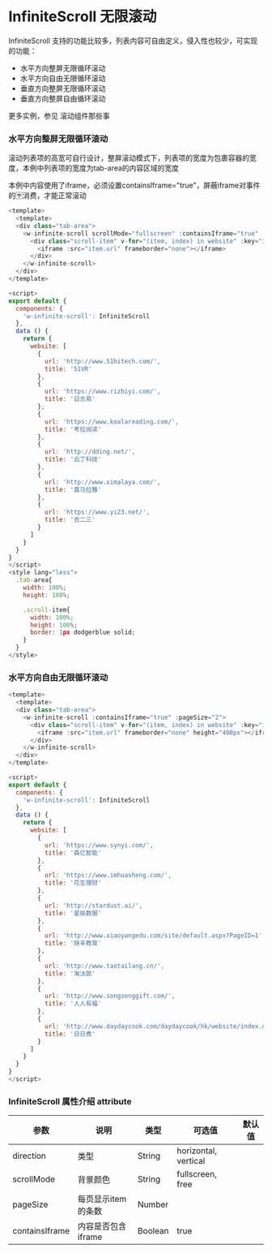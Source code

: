 # InfiniteScroll 无限滚动 

InfiniteScroll 支持的功能比较多，列表内容可自由定义，侵入性也较少，可实现的功能：

+ 水平方向整屏无限循环滚动
+ 水平方向自由无限循环滚动
+ 垂直方向整屏无限循环滚动
+ 垂直方向整屏自由循环滚动

更多实例，参见 滚动组件那些事

### 水平方向整屏无限循环滚动

滚动列表项的高宽可自行设计，整屏滚动模式下，列表项的宽度为包裹容器的宽度，本例中列表项的宽度为tab-area的内容区域的宽度

本例中内容使用了iframe，必须设置containsIframe="true"，屏蔽iframe对事件的🈂消费，才能正常滚动

```javascript
<template>
  <template>
  <div class="tab-area">
    <w-infinite-scroll scrollMode="fullscreen" :containsIframe="true" :pageSize="1">
      <div class="scroll-item" v-for="(item, index) in website" :key="index">
        <iframe :src="item.url" frameborder="none"></iframe>
      </div>
    </w-infinite-scroll>
  </div>
</template>

<script>
export default {
  components: {
    'w-infinite-scroll': InfiniteScroll
  },
  data () {
    return {
      website: [
        {
          url: 'http://www.51hitech.com/',
          title: '51VR'
        },
        {
          url: 'https://www.rizhiyi.com/',
          title: '日志易'
        },
        {
          url: 'https://www.koalareading.com/',
          title: '考拉阅读'
        },
        {
          url: 'http://dding.net/',
          title: '云丁科技'
        },
        {
          url: 'http://www.ximalaya.com/',
          title: '喜马拉雅'
        },
        {
          url: 'https://www.yi23.net/',
          title: '衣二三'
        }
      ]
    }
  }
}
</script>
<style lang="less">
  .tab-area{
    width: 100%;
    height: 100%;

    .scroll-item{
      width: 100%;
      height: 100%;
      border: 1px dodgerblue solid;
    }
  }
</style>

```


### 水平方向自由无限循环滚动

```javascript
<template>
  <template>
  <div class="tab-area">
    <w-infinite-scroll :containsIframe="true" :pageSize="2">
      <div class="scroll-item" v-for="(item, index) in website" :key="index">
        <iframe :src="item.url" frameborder="none" height="400px"></iframe>
      </div>
    </w-infinite-scroll>
  </div>
</template>

<script>
export default {
  components: {
    'w-infinite-scroll': InfiniteScroll
  },
  data () {
    return {
      website: [
        {
          url: 'https://www.synyi.com/',
          title: '森亿智能'
        },
        {
          url: 'https://www.imhuasheng.com/',
          title: '花生理财'
        },
        {
          url: 'http://stardust.ai/',
          title: '星辰数据'
        },
        {
          url: 'http://www.xiaoyangedu.com/site/default.aspx?PageID=1',
          title: '晓羊教育'
        },
        {
          url: 'http://www.taotailang.cn/',
          title: '淘汰郎'
        },
        {
          url: 'http://www.songsonggift.com/',
          title: '人人有福'
        },
        {
          url: 'http://www.daydaycook.com/daydaycook/hk/website/index.do',
          title: '日日煮'
        }
      ]
    }
  }
}
</script>

```



###  InfiniteScroll 属性介绍 attribute

| 参数              | 说明         | 类型       | 可选值        | 默认值           |
|------------------|--------------|-----------|--------------|-----------------|
| direction        | 类型          | String    |  horizontal, vertical  |       |
| scrollMode       | 背景颜色       | String    |  fullscreen, free      |       |
| pageSize         | 每页显示item的条数  | Number    |              |                 | 
| containsIframe   | 内容是否包含iframe  | Boolean   |  true        |                 | 